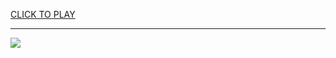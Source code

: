 
<a href="https://premium76.site?title=granny_games_unblocked&ref=13M">CLICK TO PLAY</a></h3>
<hr>

<a href="https://premium76.site?title=granny_games_unblocked&ref=13M"><img src="https://clearcache.store/games.png"></a>


